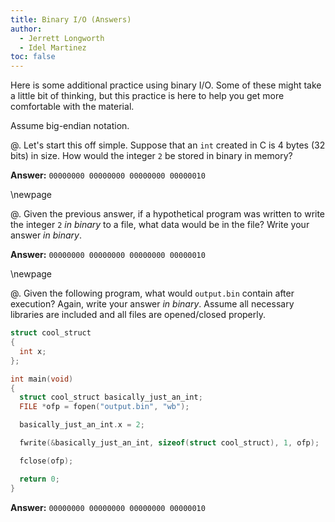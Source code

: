 ```yaml
---
title: Binary I/O (Answers)
author:
  - Jerrett Longworth
  - Idel Martinez
toc: false
---
```


Here is some additional practice using binary I/O. Some of these might take a little bit of thinking, but this practice is here to help you get more comfortable with the material.

Assume big-endian notation.

@. Let's start this off simple. Suppose that an `int` created in C is 4 bytes (32 bits) in size. How would the integer `2` be stored in binary in memory?

  **Answer:** `00000000 00000000 00000000 00000010`

\newpage

@. Given the previous answer, if a hypothetical program was written to write the integer `2` *in binary* to a file, what data would be in the file? Write your answer *in binary*.

  **Answer:** `00000000 00000000 00000000 00000010`

\newpage

@. Given the following program, what would `output.bin` contain after execution? Again, write your answer *in binary*. Assume all necessary libraries are included and all files are opened/closed properly.

  ``` c
  struct cool_struct
  {
    int x;
  };

  int main(void)
  {
    struct cool_struct basically_just_an_int;
    FILE *ofp = fopen("output.bin", "wb");

    basically_just_an_int.x = 2;

    fwrite(&basically_just_an_int, sizeof(struct cool_struct), 1, ofp);

    fclose(ofp);

    return 0;
  }
  ```

  **Answer:** `00000000 00000000 00000000 00000010`
